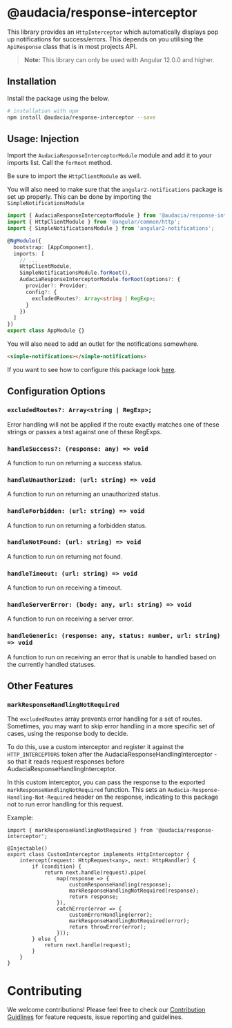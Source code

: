# @audacia/response-interceptor

This library provides an `HttpInterceptor` which automatically displays pop up notifications for success/errors. This depends on you utilising the `ApiResponse` class that is in most projects API.

> **Note:** This library can only be used with Angular 12.0.0 and higher.

## Installation

Install the package using the below.

```bash
# installation with npm
npm install @audacia/response-interceptor --save
```

## Usage: Injection

Import the `AudaciaResponseInterceptorModule` module and add it to your imports list. Call the `forRoot` method.

Be sure to import the `HttpClientModule` as well.

You will also need to make sure that the `angular2-notifications` package is set up properly. This can be done by importing the `SimpleNotificationsModule`

```ts
import { AudaciaResponseInterceptorModule } from '@audacia/response-interceptor';
import { HttpClientModule } from '@angular/common/http';
import { SimpleNotificationsModule } from 'angular2-notifications';

@NgModule({
  bootstrap: [AppComponent],
  imports: [
    // ...
    HttpClientModule,
    SimpleNotificationsModule.forRoot(),
    AudaciaResponseInterceptorModule.forRoot(options?: {
      provider?: Provider;
      config?: {
      	excludedRoutes?: Array<string | RegExp>;
      }
    })
  ]
})
export class AppModule {}
```

You will also need to add an outlet for the notifications somewhere.

```html
<simple-notifications></simple-notifications>
```

If you want to see how to configure this package look [here](https://github.com/flauc/angular2-notifications).

## Configuration Options

### `excludedRoutes?: Array<string | RegExp>;`

Error handling will not be applied if the route exactly matches one of these strings or passes a test against one of these RegExps.

### `handleSuccess?: (response: any) => void`

A function to run on returning a success status.

### `handleUnauthorized: (url: string) => void`

A function to run on returning an unauthorized status.

### `handleForbidden: (url: string) => void`

A function to run on returning a forbidden status.

### `handleNotFound: (url: string) => void`

A function to run on returning not found.

### `handleTimeout: (url: string) => void`

A function to run on receiving a timeout.

### `handleServerError: (body: any, url: string) => void`

A function to run on receiving a server error.

### `handleGeneric: (response: any, status: number, url: string) => void`

A function to run on receiving an error that is unable to handled based on the currently handled statuses.

## Other Features

### `markResponseHandlingNotRequired`

The `excludedRoutes` array prevents error handling for a set of routes. Sometimes, you may want to skip error handling in a more specific set of cases, using the response body to decide.

To do this, use a custom interceptor and register it against the `HTTP_INTERCEPTORS` token after the AudaciaResponseHandlingInterceptor - so that it reads request responses before AudaciaResponseHandlingInterceptor.

In this custom interceptor, you can pass the response to the exported `markResponseHandlingNotRequired` function. This sets an `Audacia-Response-Handling-Not-Required` header on the response, indicating to this package not to run error handling for this request.

Example:
```
import { markResponseHandlingNotRequired } from '@audacia/response-interceptor';

@Injectable()
export class CustomInterceptor implements HttpInterceptor {
    intercept(request: HttpRequest<any>, next: HttpHandler) {
        if (condition) {
            return next.handle(request).pipe(
                map(response => {
                    customResponseHandling(response);
                    markResponseHandlingNotRequired(response);
                    return response;
                }),
                catchError(error => {
                    customErrorHandling(error);
                    markResponseHandlingNotRequired(error);
                    return throwError(error);
                }));
        } else {
            return next.handle(request);
        }
    }
}
```

# Contributing

We welcome contributions! Please feel free to check our [Contribution Guidlines](https://github.com/audaciaconsulting/.github/blob/main/CONTRIBUTING.md) for feature requests, issue reporting and guidelines.
